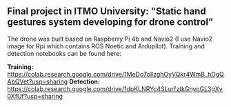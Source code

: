 ## Final project in ITMO University: "Static hand gestures system developing for drone control"
The drone was built based on Raspberry Pi 4b and Navio2 (I use Navio2 image for Rpi which contains ROS Noetic and Ardupilot).
Training and detection notebooks can be found here:

**Training:** https://colab.research.google.com/drive/1MeDo7ollzghOyVQkr4WmB_hDgQAbQVet?usp=sharing
**Detection:** https://colab.research.google.com/drive/1dpKLNRYc4SLurfztkGnyoGL3gXy0XfUf?usp=sharing

